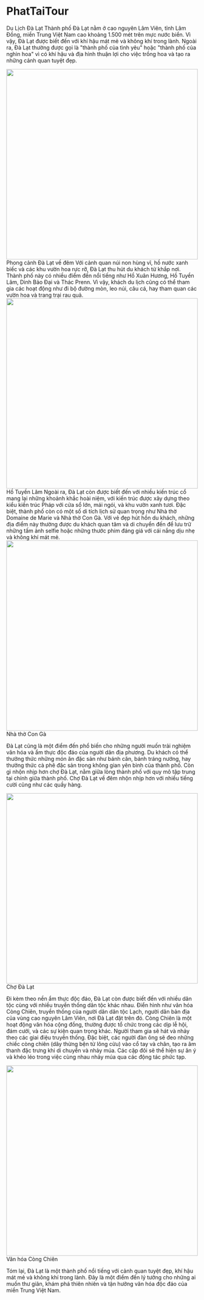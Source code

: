 # PhatTaiTour
Du Lịch Đà Lạt
Thành phố Đà Lạt nằm ở cao nguyên Lâm Viên, tỉnh Lâm Đồng, miền Trung Việt Nam cao khoảng 1.500 mét trên mực nước biển. Vì vậy, Đà Lạt được biết đến với khí hậu mát mẻ và không khí trong lành. Ngoài ra, Đà Lạt thường được gọi là "thành phố của tình yêu" hoặc "thành phố của nghìn hoa" vì có khí hậu và địa hình thuận lợi cho việc trồng hoa và tạo ra những cảnh quan tuyệt đẹp.

<img src="https://img3.thuthuatphanmem.vn/uploads/2019/07/13/hinh-anh-da-lat-dep-ve-dem_085718106.jpg" width="100%" height ="500px">
                                Phong cảnh Đà Lạt về đêm
Với cảnh quan núi non hùng vĩ, hồ nước xanh biếc và các khu vườn hoa rực rỡ, Đà Lạt thu hút du khách từ khắp nơi. Thành phố này có nhiều điểm đến nổi tiếng như Hồ Xuân Hương, Hồ Tuyền Lâm, Dinh Bảo Đại và Thác Prenn. Vì vậy, khách du lịch cũng có thể tham gia các hoạt động như đi bộ đường mòn, leo núi, câu cá, hay tham quan các vườn hoa và trang trại rau quả.

<img src="https://dalatsuongmu.com/wp-content/uploads/2021/04/tour-cam-trai-da-lat-ho-tuyen-lam_4.jpg" width="100%" height ="500px">
                                Hồ Tuyền Lâm
Ngoài ra, Đà Lạt còn được biết đến với nhiều kiến trúc cổ mang lại những khoảnh khắc hoài niệm, với kiến trúc được xây dựng theo kiểu kiến trúc Pháp với cửa sổ lớn, mái ngói, và khu vườn xanh tươi. Đặc biệt, thành phố còn có một số di tích lịch sử quan trọng như Nhà thờ Domaine de Marie và Nhà thờ Con Gà. Với vẻ đẹp hút hồn du khách, những địa điểm này thường được du khách quan tâm và di chuyển đến để lưu trữ những tấm ảnh selfie hoặc những thước phim đáng giá với cái nắng dịu nhẹ và không khí mát mẻ.

<img src="https://tourdalat.biz/wp-content/uploads/2021/07/toan-canh-nha-tho.jpg" width="100%" height ="500px">
                                Nhà thờ Con Gà

Đà Lạt cũng là một điểm đến phổ biến cho những người muốn trải nghiệm văn hóa và ẩm thực độc đáo của người dân địa phương. Du khách có thể thưởng thức những món ăn đặc sản như bánh căn, bánh tráng nướng, hay thưởng thức cà phê đặc sản trong không gian yên bình của thành phố. Còn gì nhộn nhịp hơn chợ Đà Lạt, nằm giữa lòng thành phố với quy mô tập trung tại chính giữa thành phố. Chợ Đà Lạt về đêm nhộn nhịp hơn với nhiều tiếng cười cũng như các quầy hàng.

<img src="https://th.bing.com/th/id/R.efc84cd5f38912c956afa37687a703ce?rik=IK2CgkUwxAbzhw&pid=ImgRaw&r=0" width="100%" height ="500px">
                                Chợ Đà Lạt

Đi kèm theo nền ẩm thực độc đáo, Đà Lạt còn được biết đến với nhiều dân tộc cùng với nhiều truyền thống dân tộc khác nhau. Điển hình như văn hóa Còng Chiên, truyền thống của người dân dân tộc Lạch, người dân bản địa của vùng cao nguyên Lâm Viên, nơi Đà Lạt đặt trên đó. Còng Chiên là một hoạt động văn hóa cộng đồng, thường được tổ chức trong các dịp lễ hội, đám cưới, và các sự kiện quan trọng khác. Người tham gia sẽ hát và nhảy theo các giai điệu truyền thống. Đặc biệt, các người đàn ông sẽ đeo những chiếc còng chiên (dây thừng bện từ lông cừu) vào cổ tay và chân, tạo ra âm thanh đặc trưng khi di chuyển và nhảy múa. Các cặp đôi sẽ thể hiện sự ăn ý và khéo léo trong việc cùng nhau nhảy múa qua các động tác phức tạp.

<img src="https://gonatour.vn/vnt_upload/news/07_2020/Cong_Chieng_Tay_Nguyen_1.jpg" width="100%" height ="500px">
                                Văn hóa Còng Chiên

Tóm lại, Đà Lạt là một thành phố nổi tiếng với cảnh quan tuyệt đẹp, khí hậu mát mẻ và không khí trong lành. Đây là một điểm đến lý tưởng cho những ai muốn thư giãn, khám phá thiên nhiên và tận hưởng văn hóa độc đáo của miền Trung Việt Nam. 
